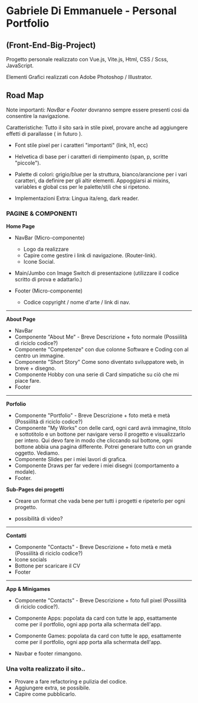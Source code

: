 # Gabriele Di Emmanuele - Personal Portfolio

## (Front-End-Big-Project)

Progetto personale realizzato con Vue.js, Vite.js, Html, CSS / Scss, JavaScript.

Elementi Grafici realizzati con Adobe Photoshop / Illustrator.

## Road Map

Note importanti:
_NavBar_ e _Footer_ dovranno sempre essere presenti cosi da consentire la navigazione.

Caratteristiche:
Tutto il sito sarà in stile pixel, provare anche ad aggiungere effetti di parallasse ( in futuro ).

- Font stile pixel per i caratteri "importanti" (link, h1, ecc)
- Helvetica di base per i caratteri di riempimento (span, p, scritte "piccole").

- Palette di colori: grigio/blue per la struttura, bianco/arancione per i vari caratteri, da definire per gli altir elementi.
  Appoggiarsi ai mixins, variables e global css per le palette/stili che si ripetono.

- Implementazioni Extra: Lingua ita/eng, dark reader.

### PAGINE & COMPONENTI

**Home Page**

- NavBar (Micro-componente)
  - Logo da realizzare
  - Capire come gestire i link di navigazione. (Router-link).
  - Icone Social.
- Main/Jumbo con Image Switch di presentazione (utilizzare il codice scritto di prova e adattarlo.)

- Footer (Micro-componente)
  - Codice copyright / nome d'arte / link di nav.

<hr>

**About Page**

- NavBar
- Componente "About Me" - Breve Descrizione + foto normale (Possiilità di riciclo codice?)
- Componente "Competenze" con due colonne Software e Coding con al centro un immagine.
- Componente "Short Story" Come sono diventato sviluppatore web, in breve + disegno.
- Componente Hobby con una serie di Card simpatiche su ciò che mi piace fare.
- Footer

<hr>

**Porfolio**

- Componente "Portfolio" - Breve Descrizione + foto metà e metà (Possiilità di riciclo codice?)
- Componente "My Works" con delle card, ogni card avrà immagine, titolo e sottotitolo e un bottone per navigare verso il progetto e visualizzarlo per intero.
  Qui devo fare in modo che cliccando sul bottone, ogni bottone abbia una pagina differente. Potrei generare tutto con un grande oggetto. Vediamo.
- Componente Slides per i miei lavori di grafica.
- Componente Draws per far vedere i miei disegni (comportamento a modale).
- Footer.

**Sub-Pages dei progetti**

- Creare un format che vada bene per tutti i progetti e ripeterlo per ogni progetto.

- possibilità di video?

<hr>

**Contatti**

- Componente "Contacts" - Breve Descrizione + foto metà e metà (Possiilità di riciclo codice?)
- Icone socials
- Bottone per scaricare il CV
- Footer

<hr>

**App & Minigames**

- Componente "Contacts" - Breve Descrizione + foto full pixel (Possiilità di riciclo codice?).

- Componente Apps: popolata da card con tutte le app, esattamente come per il portfolio, ogni app porta alla schermata dell'app.

- Componente Games: popolata da card con tutte le app, esattamente come per il portfolio, ogni app porta alla schermata dell'app.

- Navbar e footer rimangono.

### Una volta realizzato il sito..

- Provare a fare refactoring e pulizia del codice.
- Aggiungere extra, se possibile.
- Capire come pubblicarlo.
